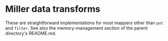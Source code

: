 # Miller data transforms

These are straightforward implementations for most mappers other than `put` and `filter`. See also the memory-management section of the parent directory's README.md.
